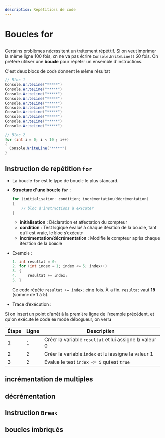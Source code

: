 ```yaml
---
description: Répétitions de code
---
```





# Boucles for

##
Certains problèmes nécessitent un traitement répétitif. 
Si on veut imprimer la même ligne 100 fois, on ne va pas écrire `Console.WriteLine()` 20 fois.
On préfère utiliser une **boucle** pour répéter un ensemble d'instructions.

C'est deux blocs de code donnent le même résultat
  ```csharp
  // Bloc 1
  Console.WriteLine("*****")
  Console.WriteLine("*****")
  Console.WriteLine("*****")
  Console.WriteLine("*****")
  Console.WriteLine("*****")
  Console.WriteLine("*****")
  Console.WriteLine("*****")
  Console.WriteLine("*****")
  Console.WriteLine("*****")
  Console.WriteLine("*****")
  ```

  ```csharp
// Bloc 2
for (int i = 0; i < 10 ; i++)
{
    Console.WriteLine("*****")
}
```

## Instruction de répétition `for`

   * La boucle `for` est le type de boucle le plus standard.


   * **Structure d'une boucle `for`** :

     ```csharp
     for (initialisation; condition; incrémentation/décrémentation)
     {
         // bloc d'instructions à exécuter
     }
     ```

     * **initialisation** : Déclaration et affectation du compteur
     * **condition** : Test logique évalué à chaque itération de la boucle, tant qu’il est vraie, le bloc s’exécute
     * **incrémentation/décrémentation** : Modifie le compteur après chaque itération de la boucle
   * Exemple :

     ```csharp
     1. int resultat = 0;
     2. for (int index = 1; index <= 5; index++)
     3. {
     4.     resultat += index;
     5. }
     ```

     Ce code répète `resultat += index;` cinq fois.
     À la fin, `resultat` vaut **15** (somme de 1 à 5).
    
  * Trace d'exécution :
  
  Si on insert un point d'arrêt à la première ligne de l'exemple précédent, et qu'on exécute le code en mode débogueur, on verra 

  | Étape | Ligne | Description |
  |-------|-------|-------------|
  | 1 | 1 | Créer la variable `resultat` et lui assigne la valeur 0 |
  | 2 | 2 | Créer la variable `index` et lui assigne la valeur 1 |
  | 3 | 2 | Évalue le test `index <= 5` qui est `true`| 

  



## incrémentation de multiples

## décrémentation

## Instruction `Break`

## boucles imbriqués